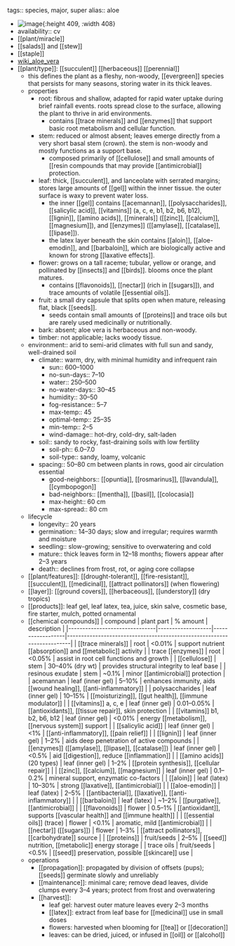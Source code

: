 tags:: species, major, super
alias:: aloe

- ![image](https://ipfs.io/ipfs/QmZ1abuZCRKnrxDVibUn8h13PouvRYvV1tAmNMmNssfHwm){:height 409, :width 408}
- availability:: cv
- [[plant/miracle]]
- [[salads]] and [[stew]]
- [[staple]]
- [wiki_aloe_vera](https://en.wikipedia.org/wiki/Aloe_vera)
- [[plant/type]]: [[succulent]] [[herbaceous]] [[perennial]]
	- this defines the plant as a fleshy, non-woody, [[evergreen]] species that persists for many seasons, storing water in its thick leaves.
	- properties
		- root: fibrous and shallow, adapted for rapid water uptake during brief rainfall events. roots spread close to the surface, allowing the plant to thrive in arid environments.
			- contains [[trace minerals]] and [[enzymes]] that support basic root metabolism and cellular function.
		- stem: reduced or almost absent; leaves emerge directly from a very short basal stem (crown). the stem is non-woody and mostly functions as a support base.
			- composed primarily of [[cellulose]] and small amounts of [[resin compounds that may provide [[antimicrobial]] protection.
		- leaf: thick, [[succulent]], and lanceolate with serrated margins; stores large amounts of [[gel]] within the inner tissue. the outer surface is waxy to prevent water loss.
			- the inner [[gel]] contains [[acemannan]], [[polysaccharides]], [[salicylic acid]], [[vitamins]] (a, c, e, b1, b2, b6, b12), [[lignin]], [[amino acids]], [[minerals]] ([[zinc]], [[calcium]], [[magnesium]]), and [[enzymes]] ([[amylase]], [[catalase]], [[lipase]]).
			- the latex layer beneath the skin contains [[aloin]], [[aloe-emodin]], and [[barbaloin]], which are biologically active and known for strong [[laxative effects]].
		- flower: grows on a tall raceme; tubular, yellow or orange, and pollinated by [[insects]] and [[birds]]. blooms once the plant matures.
			- contains [[flavonoids]], [[nectar]] (rich in [[sugars]]), and trace amounts of volatile [[essential oils]].
		- fruit: a small dry capsule that splits open when mature, releasing flat, black [[seeds]].
			- seeds contain small amounts of [[proteins]] and trace oils but are rarely used medicinally or nutritionally.
		- bark: absent; aloe vera is herbaceous and non-woody.
		- timber: not applicable; lacks woody tissue.
	- environment:: arid to semi-arid climates with full sun and sandy, well-drained soil
		- climate:: warm, dry, with minimal humidity and infrequent rain
			- sun:: 600–1000
			- no-sun-days:: 7–10
			- water:: 250–500
			- no-water-days:: 30–45
			- humidity:: 30–50
			- fog-resistance:: 5–7
			- max-temp:: 45
			- optimal-temp:: 25–35
			- min-temp:: 2–5
			- wind-damage:: hot-dry, cold-dry, salt-laden
		- soil:: sandy to rocky, fast-draining soils with low fertility
			- soil-ph:: 6.0–7.0
			- soil-type:: sandy, loamy, volcanic
		- spacing:: 50–80 cm between plants in rows, good air circulation essential
			- good-neighbors:: [[opuntia]], [[rosmarinus]], [[lavandula]], [[cymbopogon]]
			- bad-neighbors:: [[mentha]], [[basil]], [[colocasia]]
			- max-height:: 60 cm
			- max-spread:: 80 cm
	- lifecycle
		- longevity:: 20 years
		- germination:: 14–30 days; slow and irregular; requires warmth and moisture
		- seedling:: slow-growing; sensitive to overwatering and cold
		- mature:: thick leaves form in 12–18 months; flowers appear after 2–3 years
		- death:: declines from frost, rot, or aging core collapse
	- [[plant/features]]: [[drought-tolerant]], [[fire-resistant]], [[succulent]], [[medicinal]], [[attract pollinators]] (when flowering)
	- [[layer]]: [[ground covers]], [[herbaceous]], [[understory]] (dry tropics)
	- [[products]]: leaf gel, leaf latex, tea, juice, skin salve, cosmetic base, fire starter, mulch, potted ornamental
	- [[chemical compounds]]
	  | compound                      | plant part        | % amount        | description                                                            |
	  |-------------------------------|-------------------|------------------|------------------------------------------------------------------------|
	  | [[trace minerals]]                | root              | <0.01%           | support nutrient [[absorption]] and [[metabolic]] activity                     |
	  | trace [[enzymes]]                 | root              | <0.05%           | assist in root cell functions and growth                               |
	  | [[cellulose]]                     | stem              | 30–40% (dry wt)  | provides structural integrity to leaf base                             |
	  | resinous exudate              | stem              | ~0.1%            | minor [[antimicrobial]] protection                                         |
	  | acemannan                     | leaf (inner gel)  | 5–10%            | enhances immunity, aids [[wound healing]], [[anti-inflammatory]]               |
	  | polysaccharides               | leaf (inner gel)  | 10–15%           | [[moisturizing]], [[gut health]], [[immune modulator]]                             |
	  | [[vitamins]] a, c, e              | leaf (inner gel)  | 0.01–0.05%       | [[antioxidants]], [[tissue repair]], skin protection                    |
	  | [[vitamins]] b1, b2, b6, b12      | leaf (inner gel)  | <0.01%           | energy [[metabolism]], [[nervous system]] support                              |
	  | [[salicylic acid]]                | leaf (inner gel)  | <1%              | [[anti-inflammatory]], [[pain relief]]                                         |
	  | [[lignin]]                        | leaf (inner gel)  | 1–2%             | aids deep penetration of active compounds                              |
	  | [[enzymes]] ([[amylase]], [[lipase]], [[catalase]]) | leaf (inner gel) | <0.5%        | aid [[digestion]], reduce [[inflammation]]                                    |
	  | [[amino acids]] (20 types)        | leaf (inner gel)  | 1–2%             | [[protein synthesis]], [[cellular repair]]                                     |
	  | [[zinc]], [[calcium]], [[magnesium]]      | leaf (inner gel)  | 0.1–0.2%         | mineral support, enzymatic co-factors                                  |
	  | [[aloin]]                         | leaf (latex)      | 10–30%           | strong [[laxative]], [[antimicrobial]]                                         |
	  | [[aloe-emodin]]                   | leaf (latex)      | 2–5%             | [[antibacterial]], [[laxative]], [[anti-inflammatory]]                             |
	  | [[barbaloin]]                     | leaf (latex)      | ~1–2%            | [[purgative]], [[antimicrobial]]                                               |
	  | [[flavonoids]]                    | flower            | 0.5–1%           | [[antioxidant]], supports [[vascular health]] and [[immune health]]                       |
	  | [[essential oils]] (trace)        | flower            | <0.1%            | aromatic, mild [[antimicrobial]]                                           |
	  | [[nectar]] ([[sugars]])               | flower            | 1–3%             | [[attract pollinators]], [[carbohydrate]] source                             |
	  | [[proteins]]                       | fruit/seeds       | 2–5%             | [[seed]] nutrition, [[metabolic]] energy storage                               |
	  | trace oils                    | fruit/seeds       | <0.5%            | [[seed]] preservation, possible [[skincare]] use                               |
	- operations
		- [[propagation]]: propagated by division of offsets (pups); [[seeds]] germinate slowly and unreliably
		- [[maintenance]]: minimal care; remove dead leaves, divide clumps every 3–4 years; protect from frost and overwatering
		- [[harvest]]:
			- leaf gel: harvest outer mature leaves every 2–3 months
			- [[latex]]: extract from leaf base for [[medicinal]] use in small doses
			- flowers: harvested when blooming for [[tea]] or [[decoration]]
			- leaves: can be dried, juiced, or infused in [[oil]] or [[alcohol]]
